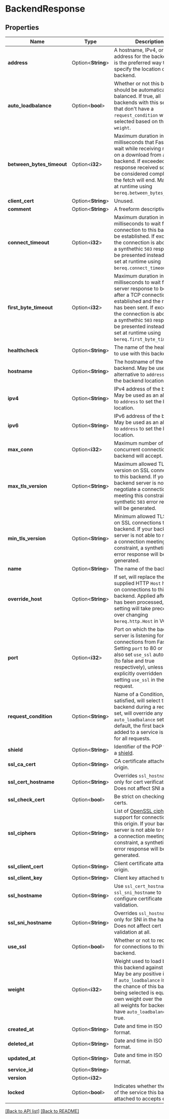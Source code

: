 # BackendResponse

## Properties

Name | Type | Description | Notes
------------ | ------------- | ------------- | -------------
**address** | Option<**String**> | A hostname, IPv4, or IPv6 address for the backend. This is the preferred way to specify the location of your backend. | 
**auto_loadbalance** | Option<**bool**> | Whether or not this backend should be automatically load balanced. If true, all backends with this setting that don't have a `request_condition` will be selected based on their `weight`. | 
**between_bytes_timeout** | Option<**i32**> | Maximum duration in milliseconds that Fastly will wait while receiving no data on a download from a backend. If exceeded, the response received so far will be considered complete and the fetch will end. May be set at runtime using `bereq.between_bytes_timeout`. | 
**client_cert** | Option<**String**> | Unused. | 
**comment** | Option<**String**> | A freeform descriptive note. | 
**connect_timeout** | Option<**i32**> | Maximum duration in milliseconds to wait for a connection to this backend to be established. If exceeded, the connection is aborted and a synthethic `503` response will be presented instead. May be set at runtime using `bereq.connect_timeout`. | 
**first_byte_timeout** | Option<**i32**> | Maximum duration in milliseconds to wait for the server response to begin after a TCP connection is established and the request has been sent. If exceeded, the connection is aborted and a synthethic `503` response will be presented instead. May be set at runtime using `bereq.first_byte_timeout`. | 
**healthcheck** | Option<**String**> | The name of the healthcheck to use with this backend. | 
**hostname** | Option<**String**> | The hostname of the backend. May be used as an alternative to `address` to set the backend location. | 
**ipv4** | Option<**String**> | IPv4 address of the backend. May be used as an alternative to `address` to set the backend location. | 
**ipv6** | Option<**String**> | IPv6 address of the backend. May be used as an alternative to `address` to set the backend location. | 
**max_conn** | Option<**i32**> | Maximum number of concurrent connections this backend will accept. | 
**max_tls_version** | Option<**String**> | Maximum allowed TLS version on SSL connections to this backend. If your backend server is not able to negotiate a connection meeting this constraint, a synthetic `503` error response will be generated. | 
**min_tls_version** | Option<**String**> | Minimum allowed TLS version on SSL connections to this backend. If your backend server is not able to negotiate a connection meeting this constraint, a synthetic `503` error response will be generated. | 
**name** | Option<**String**> | The name of the backend. | 
**override_host** | Option<**String**> | If set, will replace the client-supplied HTTP `Host` header on connections to this backend. Applied after VCL has been processed, so this setting will take precedence over changing `bereq.http.Host` in VCL. | 
**port** | Option<**i32**> | Port on which the backend server is listening for connections from Fastly. Setting `port` to 80 or 443 will also set `use_ssl` automatically (to false and true respectively), unless explicitly overridden by setting `use_ssl` in the same request. | 
**request_condition** | Option<**String**> | Name of a Condition, which if satisfied, will select this backend during a request. If set, will override any `auto_loadbalance` setting. By default, the first backend added to a service is selected for all requests. | 
**shield** | Option<**String**> | Identifier of the POP to use as a [shield](https://docs.fastly.com/en/guides/shielding). | 
**ssl_ca_cert** | Option<**String**> | CA certificate attached to origin. | 
**ssl_cert_hostname** | Option<**String**> | Overrides `ssl_hostname`, but only for cert verification. Does not affect SNI at all. | 
**ssl_check_cert** | Option<**bool**> | Be strict on checking SSL certs. | [default to true]
**ssl_ciphers** | Option<**String**> | List of [OpenSSL ciphers](https://www.openssl.org/docs/manmaster/man1/ciphers.html) to support for connections to this origin. If your backend server is not able to negotiate a connection meeting this constraint, a synthetic `503` error response will be generated. | 
**ssl_client_cert** | Option<**String**> | Client certificate attached to origin. | 
**ssl_client_key** | Option<**String**> | Client key attached to origin. | 
**ssl_hostname** | Option<**String**> | Use `ssl_cert_hostname` and `ssl_sni_hostname` to configure certificate validation. | 
**ssl_sni_hostname** | Option<**String**> | Overrides `ssl_hostname`, but only for SNI in the handshake. Does not affect cert validation at all. | 
**use_ssl** | Option<**bool**> | Whether or not to require TLS for connections to this backend. | 
**weight** | Option<**i32**> | Weight used to load balance this backend against others. May be any positive integer. If `auto_loadbalance` is true, the chance of this backend being selected is equal to its own weight over the sum of all weights for backends that have `auto_loadbalance` set to true. | 
**created_at** | Option<**String**> | Date and time in ISO 8601 format. | [readonly]
**deleted_at** | Option<**String**> | Date and time in ISO 8601 format. | [readonly]
**updated_at** | Option<**String**> | Date and time in ISO 8601 format. | [readonly]
**service_id** | Option<**String**> |  | [readonly]
**version** | Option<**i32**> |  | [readonly]
**locked** | Option<**bool**> | Indicates whether the version of the service this backend is attached to accepts edits. | [readonly]

[[Back to API list]](../README.md#documentation-for-api-endpoints) [[Back to README]](../README.md)


